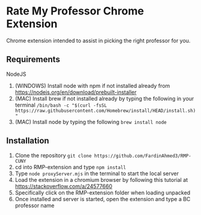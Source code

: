 # Rate My Professor Chrome Extension 
Chrome extension intended to assist in picking the right professor for you.

## Requirements
NodeJS
1. (WINDOWS) Install node with npm if not installed already from https://nodejs.org/en/download/prebuilt-installer
2. (MAC) Install brew if not installed already by typing the following in your terminal `/bin/bash -c "$(curl -fsSL https://raw.githubusercontent.com/Homebrew/install/HEAD/install.sh)"`
3. (MAC) Install node by typing the following `brew install node`

## Installation
1. Clone the repository `git clone https://github.com/FardinAhmed3/RMP-CUNY`
2. cd into RMP-extension and type `npm install`
3. Type `node proxyServer.mjs` in the terminal to start the local server
4. Load the extension in a chromium browser by following this tutorial at https://stackoverflow.com/a/24577660
5. Specifically click on the RMP-extension folder when loading unpacked
6. Once installed and server is started, open the extension and type a BC professor name
